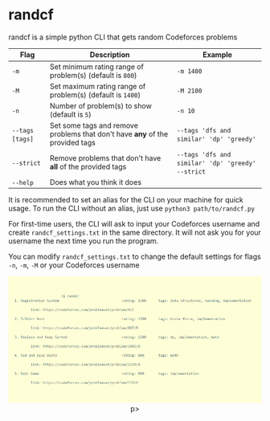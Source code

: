 # randcf

randcf is a simple python CLI that gets random Codeforces problems

| Flag | Description | Example |
| --- | --- | --- |
| `-m` | Set minimum rating range of problem(s) (default is `800`) | `-m 1400` |
| `-M` | Set maximum rating range of problem(s) (default is `1400`) | `-M 2100` |
| `-n` | Number of problem(s) to show (default is `5`) | `-n 10` |
| `--tags [tags]` | Set some tags and remove problems that don't have **any** of the provided tags | `--tags 'dfs and similar' 'dp' 'greedy'` |
| `--strict` | Remove problems that don't have **all** of the provided tags | `--tags 'dfs and similar' 'dp' 'greedy' --strict` |
| `--help` | Does what you think it does | |

It is recommended to set an alias for the CLI on your machine for quick usage. To run the CLI without an alias, just use `python3 path/to/randcf.py`

For first-time users, the CLI will ask to input your Codeforces username and create `randcf_settings.txt` in the same directory. It will not ask you for your username the next time you run the program.

You can modify `randcf_settings.txt` to change the default settings for flags `-n`, `-m`, `-M` or your Codeforces username

<p align="center">
  <img src="/assets/example.png">
p>

